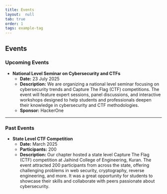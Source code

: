 ```yaml
---
title: Events
layout:  null
tab: true
order: 1
tags: example-tag
---
```


## Events

### Upcoming Events

- **National Level Seminar on Cybersecurity and CTFs**
  - **Date:** 23 July 2025
  - **Description:** We are organizing a national level seminar focusing on cybersecurity trends and Capture The Flag (CTF) competitions. The event will feature expert sessions, panel discussions, and interactive workshops designed to help students and professionals deepen their knowledge in cybersecurity and CTF methodologies.
  - **Sponsor:** HackerOne

---

### Past Events

- **State Level CTF Competition**
  - **Date:** March 2025
  - **Participants:** 200
  - **Description:** Our chapter hosted a state level Capture The Flag (CTF) competition at Jaihind College of Engineering, Kuran. The event attracted 200 participants from across the state, offering challenging problems in web security, cryptography, reverse engineering, and more. It was a great opportunity for students to showcase their skills and collaborate with peers passionate about cybersecurity.
